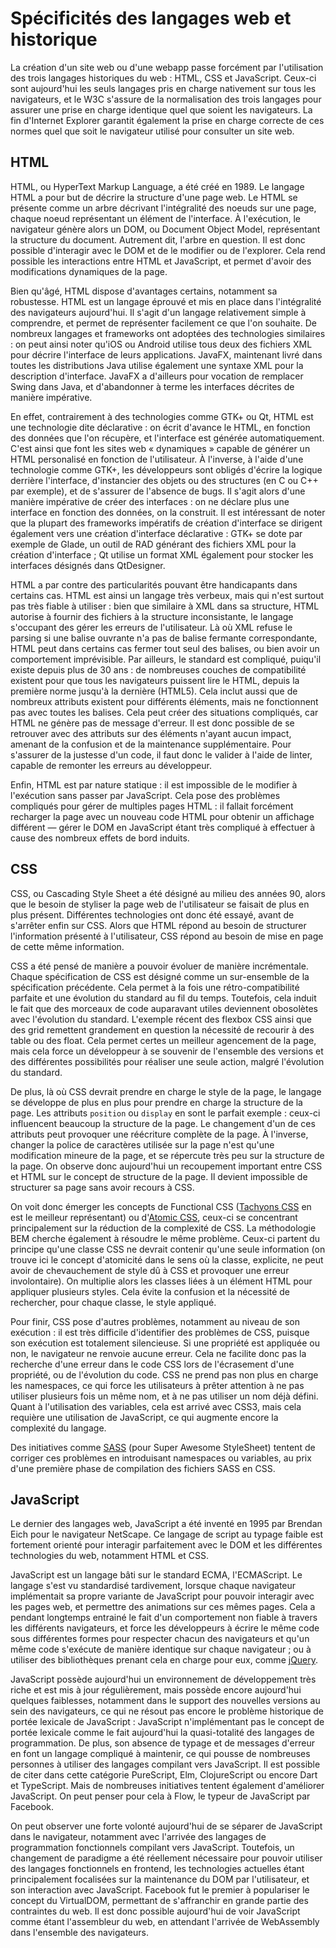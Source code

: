 # Spécificités des langages web et historique

La création d'un site web ou d'une webapp passe forcément par l'utilisation des trois langages historiques du web : HTML, CSS et JavaScript. Ceux-ci sont aujourd'hui les seuls langages pris en charge nativement sur tous les navigateurs, et le W3C s'assure de la normalisation des trois langages pour assurer une prise en charge identique quel que soient les navigateurs. La fin d'Internet Explorer garantit également la prise en charge correcte de ces normes quel que soit le navigateur utilisé pour consulter un site web.

## HTML

HTML, ou HyperText Markup Language, a été créé en 1989. Le langage HTML a pour but de décrire la structure d'une page web. Le HTML se présente comme un arbre décrivant l'intégralité des noeuds sur une page, chaque noeud représentant un élément de l'interface. À l'exécution, le navigateur génère alors un DOM, ou Document Object Model, représentant la structure du document. Autrement dit, l'arbre en question. Il est donc possible d'interagir avec le DOM et de le modifier ou de l'explorer. Cela rend possible les interactions entre HTML et JavaScript, et permet d'avoir des modifications dynamiques de la page.

Bien qu'âgé, HTML dispose d'avantages certains, notamment sa robustesse. HTML est un langage éprouvé et mis en place dans l'intégralité des navigateurs aujourd'hui. Il s'agit d'un langage relativement simple à comprendre, et permet de représenter facilement ce que l'on souhaite. De nombreux langages et frameworks ont adoptées des technologies similaires : on peut ainsi noter qu'iOS ou Android utilise tous deux des fichiers XML pour décrire l'interface de leurs applications. JavaFX, maintenant livré dans toutes les distributions Java utilise également une syntaxe XML pour la description d'interface. JavaFX a d'ailleurs pour vocation de remplacer Swing dans Java, et d'abandonner à terme les interfaces décrites de manière impérative.

En effet, contrairement à des technologies comme GTK+ ou Qt, HTML est une technologie dite déclarative : on écrit d'avance le HTML, en fonction des données que l'on récupère, et l'interface est générée automatiquement. C'est ainsi que font les sites web « dynamiques » capable de générer un HTML personalisé en fonction de l'utilisateur. À l'inverse, à l'aide d'une technologie comme GTK+, les développeurs sont obligés d'écrire la logique derrière l'interface, d'instancier des objets ou des structures \(en C ou C++ par exemple\), et de s'assurer de l'absence de bugs. Il s'agit alors d'une manière impérative de créer des interfaces : on ne déclare plus une interface en fonction des données, on la construit. Il est intéressant de noter que la plupart des frameworks impératifs de création d'interface se dirigent également vers une création d'interface déclarative : GTK+ se dote par exemple de Glade, un outil de RAD générant des fichiers XML pour la création d'interface ; Qt utilise un format XML également pour stocker les interfaces désignés dans QtDesigner.

HTML a par contre des particularités pouvant être handicapants dans certains cas. HTML est ainsi un langage très verbeux, mais qui n'est surtout pas très fiable à utiliser : bien que similaire à XML dans sa structure, HTML autorise à fournir des fichiers à la structure inconsistante, le langage s'occupant des gérer les erreurs de l'utilisateur. Là où XML refuse le parsing si une balise ouvrante n'a pas de balise fermante correspondante, HTML peut dans certains cas fermer tout seul des balises, ou bien avoir un comportement imprévisible. Par ailleurs, le standard est compliqué, puiqu'il existe depuis plus de 30 ans : de nombreuses couches de compatibilité existent pour que tous les navigateurs puissent lire le HTML, depuis la première norme jusqu'à la dernière \(HTML5\). Cela inclut aussi que de nombreux attributs existent pour différents éléments, mais ne fonctionnent pas avec toutes les balises. Cela peut créer des situations compliqués, car HTML ne génère pas de message d'erreur. Il est donc possible de se retrouver avec des attributs sur des éléments n'ayant aucun impact, amenant de la confusion et de la maintenance supplémentaire. Pour s'assurer de la justesse d'un code, il faut donc le valider à l'aide de linter, capable de remonter les erreurs au développeur.

Enfin, HTML est par nature statique : il est impossible de le modifier à l'exécution sans passer par JavaScript. Cela pose des problèmes compliqués pour gérer de multiples pages HTML : il fallait forcément recharger la page avec un nouveau code HTML pour obtenir un affichage différent — gérer le DOM en JavaScript étant très compliqué à effectuer à cause des nombreux effets de bord induits.

## CSS

CSS, ou Cascading Style Sheet a été désigné au milieu des années 90, alors que le besoin de styliser la page web de l'utilisateur se faisait de plus en plus présent. Différentes technologies ont donc été essayé, avant de s'arrêter enfin sur CSS. Alors que HTML répond au besoin de structurer l'information présenté à l'utilisateur, CSS répond au besoin de mise en page de cette même information.

CSS a été pensé de manière a pouvoir évoluer de manière incrémentale. Chaque spécification de CSS est désigné comme un sur-ensemble de la spécification précédente. Cela permet à la fois une rétro-compatibilité parfaite et une évolution du standard au fil du temps. Toutefois, cela induit le fait que des morceaux de code auparavant utiles deviennent obosolètes avec l'évolution du standard. L'exemple récent des flexbox CSS ainsi que des grid remettent grandement en question la nécessité de recourir à des table ou des float. Cela permet certes un meilleur agencement de la page, mais cela force un développeur à se souvenir de l'ensemble des versions et des différentes possibilités pour réaliser une seule action, malgré l'évolution du standard.

De plus, là où CSS devrait prendre en charge le style de la page, le langage se développe de plus en plus pour prendre en charge la structure de la page. Les attributs `position` ou `display` en sont le parfait exemple : ceux-ci influencent beaucoup la structure de la page. Le changement d'un de ces attributs peut provoquer une réécriture complète de la page. À l'inverse, changer la police de caractères utilisée sur la page n'est qu'une modification mineure de la page, et se répercute très peu sur la structure de la page. On observe donc aujourd'hui un recoupement important entre CSS et HTML sur le concept de structure de la page. Il devient impossible de structurer sa page sans avoir recours à CSS.

On voit donc émerger les concepts de Functional CSS \([Tachyons CSS](https://github.com/tachyons-css/tachyons) en est le meilleur représentant\) ou d'[Atomic CSS](https://acss.io/), ceux-ci se concentrant principalement sur la réduction de la complexité de CSS. La méthodologie BEM cherche également à résoudre le même problème. Ceux-ci partent du principe qu'une classe CSS ne devrait contenir qu'une seule information \(on trouve ici le concept d'atomicité dans le sens où la classe, explicite, ne peut avoir de chevauchement de style dû à CSS et provoquer une erreur involontaire\). On multiplie alors les classes liées à un élément HTML pour appliquer plusieurs styles. Cela évite la confusion et la nécessité de rechercher, pour chaque classe, le style appliqué.

Pour finir, CSS pose d'autres problèmes, notamment au niveau de son exécution : il est très difficile d'identifier des problèmes de CSS, puisque son exécution est totalement silencieuse. Si une propriété est appliquée ou non, le navigateur ne renvoie aucune erreur. Cela ne facilite donc pas la recherche d'une erreur dans le code CSS lors de l'écrasement d'une propriété, ou de l'évolution du code. CSS ne prend pas non plus en charge les namespaces, ce qui force les utilisateurs à prêter attention à ne pas utiliser plusieurs fois un même nom, et à ne pas utiliser un nom déjà défini. Quant à l'utilisation des variables, cela est arrivé avec CSS3, mais cela requière une utilisation de JavaScript, ce qui augmente encore la complexité du langage.

Des initiatives comme [SASS](http://sass-lang.com/) \(pour Super Awesome StyleSheet\) tentent de corriger ces problèmes en introduisant namespaces ou variables, au prix d'une première phase de compilation des fichiers SASS en CSS.

## JavaScript

Le dernier des langages web, JavaScript a été inventé en 1995 par Brendan Eich pour le navigateur NetScape. Ce langage de script au typage faible est fortement orienté pour interagir parfaitement avec le DOM et les différentes technologies du web, notamment HTML et CSS.

JavaScript est un langage bâti sur le standard ECMA, l'ECMAScript. Le langage s'est vu standardisé tardivement, lorsque chaque navigateur implémentait sa propre variante de JavaScript pour pouvoir interagir avec les pages web, et permettre des animations sur ces mêmes pages. Cela a pendant longtemps entrainé le fait d'un comportement non fiable à travers les différents navigateurs, et force les développeurs à écrire le même code sous différentes formes pour respecter chacun des navigateurs et qu'un même code s'exécute de manière identique sur chaque navigateur ; ou à utiliser des bibliothèques prenant cela en charge pour eux, comme [jQuery](https://jquery.com/).

JavaScript possède aujourd'hui un environnement de développement très riche et est mis à jour régulièrement, mais possède encore aujourd'hui quelques faiblesses, notamment dans le support des nouvelles versions au sein des navigateurs, ce qui ne résout pas encore le problème historique de portée lexicale de JavaScript : JavaScript n'implémentant pas le concept de portée lexicale comme le fait aujourd'hui la quasi-totalité des langages de programmation. De plus, son absence de typage et de messages d'erreur en font un langage compliqué à maintenir, ce qui pousse de nombreuses personnes à utiliser des langages compilant vers JavaScript. Il est possible de citer dans cette catégorie PureScript, Elm, ClojureScript ou encore Dart et TypeScript. Mais de nombreuses initiatives tentent également d'améliorer JavaScript. On peut penser pour cela à Flow, le typeur de JavaScript par Facebook.

On peut observer une forte volonté aujourd'hui de se séparer de JavaScript dans le navigateur, notamment avec l'arrivée des langages de programmation fonctionnels compilant vers JavaScript. Toutefois, un changement de paradigme a été réellement nécessaire pour pouvoir utiliser des langages fonctionnels en frontend, les technologies actuelles étant principalement focalisées sur la maintenance du DOM par l'utilisateur, et son interaction avec JavaScript. Facebook fut le premier à populariser le concept du VirtualDOM, permettant de s'affranchir en grande partie des contraintes du web. Il est donc possible aujourd'hui de voir JavaScript comme étant l'assembleur du web, en attendant l'arrivée de WebAssembly dans l'ensemble des navigateurs.

